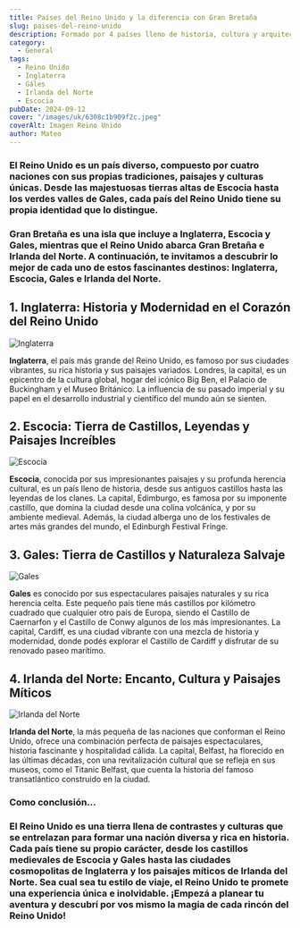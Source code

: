 ```yaml
---
title: Países del Reino Unido y la diferencia con Gran Bretaña
slug: paises-del-reino-unido
description: Formado por 4 países lleno de historia, cultura y arquitectura.
category:
  - General
tags:
  - Reino Unido
  - Inglaterra
  - Gáles
  - Irlanda del Norte
  - Escocia
pubDate: 2024-09-12
cover: "/images/uk/6308c1b909f2c.jpeg"
coverAlt: Imagen Reino Unido
author: Mateo
---
```


### El **Reino Unido** es un país diverso, compuesto por **cuatro naciones** con sus propias tradiciones, paisajes y culturas únicas. Desde las majestuosas tierras altas de **Escocia** hasta los verdes valles de **Gales**, cada país del Reino Unido tiene su propia identidad que lo distingue.

### **Gran Bretaña es una isla que incluye a Inglaterra, Escocia y Gales**, mientras que el Reino Unido abarca Gran Bretaña e Irlanda del Norte. A continuación, te invitamos a descubrir lo mejor de cada uno de estos fascinantes destinos: Inglaterra, Escocia, Gales e Irlanda del Norte.

## 1. Inglaterra: Historia y Modernidad en el Corazón del Reino Unido
<img src="/images/uk/inglaterra.jpg" alt="Inglaterra">

**Inglaterra**, el país más grande del Reino Unido, es famoso por sus ciudades vibrantes, su rica historia y sus paisajes variados. Londres, la capital, es un epicentro de la cultura global, hogar del icónico Big Ben, el Palacio de Buckingham y el Museo Británico. La influencia de su pasado imperial y su papel en el desarrollo industrial y científico del mundo aún se sienten.


## 2. Escocia: Tierra de Castillos, Leyendas y Paisajes Increíbles
<img src="/images/uk/escocia.webp" alt="Escocia">

**Escocia**, conocida por sus impresionantes paisajes y su profunda herencia cultural, es un país lleno de historia, desde sus antiguos castillos hasta las leyendas de los clanes. La capital, Edimburgo, es famosa por su imponente castillo, que domina la ciudad desde una colina volcánica, y por su ambiente medieval. Además, la ciudad alberga uno de los festivales de artes más grandes del mundo, el Edinburgh Festival Fringe.


## 3. Gales: Tierra de Castillos y Naturaleza Salvaje
<img src="/images/uk/gales.avif" alt="Gales">

**Gales** es conocido por sus espectaculares paisajes naturales y su rica herencia celta. Este pequeño país tiene más castillos por kilómetro cuadrado que cualquier otro país de Europa, siendo el Castillo de Caernarfon y el Castillo de Conwy algunos de los más impresionantes. La capital, Cardiff, es una ciudad vibrante con una mezcla de historia y modernidad, donde podés explorar el Castillo de Cardiff y disfrutar de su renovado paseo marítimo.


## 4. Irlanda del Norte: Encanto, Cultura y Paisajes Míticos
<img src="/images/uk/irlanda-del-norte.jpeg" alt="Irlanda del Norte">

**Irlanda del Norte**, la más pequeña de las naciones que conforman el Reino Unido, ofrece una combinación perfecta de paisajes espectaculares, historia fascinante y hospitalidad cálida. La capital, Belfast, ha florecido en las últimas décadas, con una revitalización cultural que se refleja en sus museos, como el Titanic Belfast, que cuenta la historia del famoso transatlántico construido en la ciudad.


### Como conclusión...

### El Reino Unido es una tierra llena de contrastes y culturas que se entrelazan para formar una nación diversa y rica en historia. Cada país tiene su propio carácter, desde los castillos medievales de Escocia y Gales hasta las ciudades cosmopolitas de Inglaterra y los paisajes míticos de Irlanda del Norte. Sea cual sea tu estilo de viaje, el Reino Unido te promete una experiencia única e inolvidable. ¡Empezá a planear tu aventura y descubrí por vos mismo la magia de cada rincón del Reino Unido!

